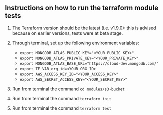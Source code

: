 ## Instructions on how to run the terraform module tests

1. The Terraform version should be the latest (i.e. v1.9.0): this is advised because on earlier versions, tests were at beta stage.

2. Through terminal, set up the following environment variables: 
    -  `export MONGODB_ATLAS_PUBLIC_KEY="<YOUR_PUBLIC_KEY>"`
    -  `export MONGODB_ATLAS_PRIVATE_KEY="<YOUR_PRIVATE_KEY>"`
    -  `export MONGODB_ATLAS_BASE_URL="https://cloud-dev.mongodb.com/"` 
    -  `export TF_VAR_org_id=<YOUR_ORG_ID>`
    -  `export AWS_ACCESS_KEY_ID="<YOUR_ACCESS_KEY>"`
    -  `export AWS_SECRET_ACCESS_KEY="<YOUR_SECRET_KEY>"`

3. Run from terminal the command `cd modules/s3-bucket`

4. Run from terminal the command `terraform init`

5. Run from terminal the command `terraform test`
